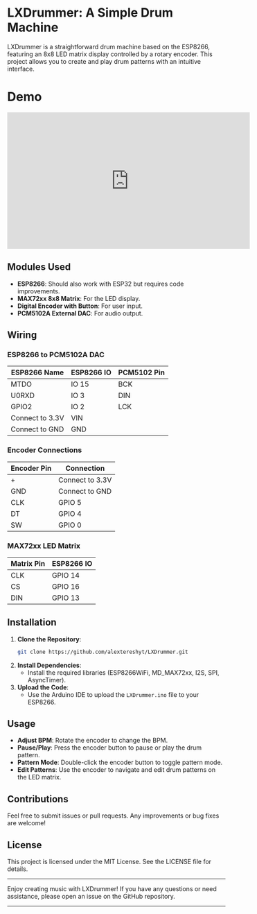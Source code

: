 # LXDrummer: A Simple Drum Machine

LXDrummer is a straightforward drum machine based on the ESP8266, featuring an 8x8 LED matrix display controlled by a rotary encoder. This project allows you to create and play drum patterns with an intuitive interface.

# Demo

[<iframe width="560" height="315" src="https://www.youtube.com/embed/fs34gqKAlCA?si=7mwSbnYuY-bkFLfs" title="YouTube video player" frameborder="0" allow="accelerometer; autoplay; clipboard-write; encrypted-media; gyroscope; picture-in-picture; web-share" referrerpolicy="strict-origin-when-cross-origin" allowfullscreen></iframe>](https://www.youtube.com/watch?v=fs34gqKAlCA)

## Modules Used

- **ESP8266**: Should also work with ESP32 but requires code improvements.
- **MAX72xx 8x8 Matrix**: For the LED display.
- **Digital Encoder with Button**: For user input.
- **PCM5102A External DAC**: For audio output.

## Wiring

### ESP8266 to PCM5102A DAC

| ESP8266 Name | ESP8266 IO | PCM5102 Pin |
|--------------|-------------|-------------|
| MTDO         | IO 15       | BCK         |
| U0RXD        | IO 3        | DIN         |
| GPIO2        | IO 2        | LCK         |
| Connect to 3.3V | VIN       |             |
| Connect to GND  | GND       |             |

### Encoder Connections

| Encoder Pin | Connection      |
|-------------|-----------------|
| +           | Connect to 3.3V |
| GND         | Connect to GND  |
| CLK         | GPIO 5          |
| DT          | GPIO 4          |
| SW          | GPIO 0          |

### MAX72xx LED Matrix

| Matrix Pin  | ESP8266 IO      |
|-------------|-----------------|
| CLK         | GPIO 14         |
| CS          | GPIO 16         |
| DIN         | GPIO 13         |

## Installation

1. **Clone the Repository**: 
   ```bash
   git clone https://github.com/alextereshyt/LXDrummer.git
   ```
2. **Install Dependencies**:
   - Install the required libraries (ESP8266WiFi, MD_MAX72xx, I2S, SPI, AsyncTimer).
3. **Upload the Code**:
   - Use the Arduino IDE to upload the `LXDrummer.ino` file to your ESP8266.

## Usage

- **Adjust BPM**: Rotate the encoder to change the BPM.
- **Pause/Play**: Press the encoder button to pause or play the drum pattern.
- **Pattern Mode**: Double-click the encoder button to toggle pattern mode.
- **Edit Patterns**: Use the encoder to navigate and edit drum patterns on the LED matrix.

## Contributions

Feel free to submit issues or pull requests. Any improvements or bug fixes are welcome!

## License

This project is licensed under the MIT License. See the LICENSE file for details.

---

Enjoy creating music with LXDrummer! If you have any questions or need assistance, please open an issue on the GitHub repository.

---
